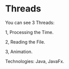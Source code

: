 # Threads
You can see 3 Threads:

1, Processing the Time. 

2, Reading the File.

3, Animation.

Technologies: Java, JavaFx.
